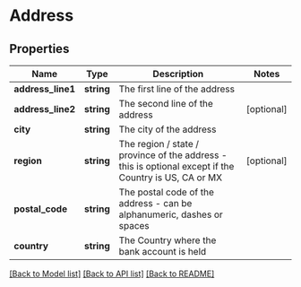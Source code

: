 # Address

## Properties
Name | Type | Description | Notes
------------ | ------------- | ------------- | -------------
**address_line1** | **string** | The first line of the address | 
**address_line2** | **string** | The second line of the address | [optional] 
**city** | **string** | The city of the address | 
**region** | **string** | The region / state / province of the address - this is optional except if the Country is US, CA or MX | [optional] 
**postal_code** | **string** | The postal code of the address - can be alphanumeric, dashes or spaces | 
**country** | **string** | The Country where the bank account is held | 

[[Back to Model list]](../README.md#documentation-for-models) [[Back to API list]](../README.md#documentation-for-api-endpoints) [[Back to README]](../README.md)



